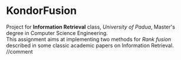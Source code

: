 # KondorFusion
Project for **Information Retrieval** class, _University of Padua_, Master's degree in Computer Science Engineering. <br>
This assignment aims at implementing two methods for _Rank fusion_ described in some classic academic papers on Information Retrieval.
//comment